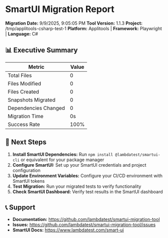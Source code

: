 # SmartUI Migration Report

**Migration Date:** 9/9/2025, 9:05:05 PM
**Tool Version:** 1.1.3
**Project:** /tmp/applitools-csharp-test-1
**Platform:** Applitools | **Framework:** Playwright | **Language:** C#

## 📊 Executive Summary

| Metric | Value |
|--------|-------|
| Total Files | 0 |
| Files Modified | 0 |
| Files Created | 0 |
| Snapshots Migrated | 0 |
| Dependencies Changed | 0 |
| Migration Time | 0s |
| Success Rate | 100% |

## 🚀 Next Steps

1. **Install SmartUI Dependencies:** Run `npm install @lambdatest/smartui-cli` or equivalent for your package manager
2. **Configure SmartUI:** Set up your SmartUI credentials and project configuration
3. **Update Environment Variables:** Configure your CI/CD environment with SmartUI tokens
4. **Test Migration:** Run your migrated tests to verify functionality
5. **Check SmartUI Dashboard:** Verify test results in the SmartUI dashboard

## 📞 Support

- **Documentation:** https://github.com/lambdatest/smartui-migration-tool
- **Issues:** https://github.com/lambdatest/smartui-migration-tool/issues
- **SmartUI Docs:** https://www.lambdatest.com/smart-ui

